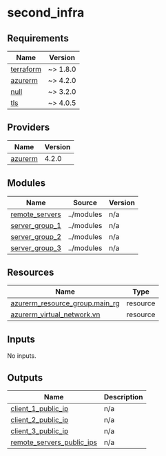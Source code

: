 # second_infra

<!-- BEGINNING OF PRE-COMMIT-OPENTOFU DOCS HOOK -->
## Requirements

| Name | Version |
|------|---------|
| <a name="requirement_terraform"></a> [terraform](#requirement\_terraform) | ~> 1.8.0 |
| <a name="requirement_azurerm"></a> [azurerm](#requirement\_azurerm) | ~> 4.2.0 |
| <a name="requirement_null"></a> [null](#requirement\_null) | ~> 3.2.0 |
| <a name="requirement_tls"></a> [tls](#requirement\_tls) | ~> 4.0.5 |

## Providers

| Name | Version |
|------|---------|
| <a name="provider_azurerm"></a> [azurerm](#provider\_azurerm) | 4.2.0 |

## Modules

| Name | Source | Version |
|------|--------|---------|
| <a name="module_remote_servers"></a> [remote\_servers](#module\_remote\_servers) | ../modules | n/a |
| <a name="module_server_group_1"></a> [server\_group\_1](#module\_server\_group\_1) | ../modules | n/a |
| <a name="module_server_group_2"></a> [server\_group\_2](#module\_server\_group\_2) | ../modules | n/a |
| <a name="module_server_group_3"></a> [server\_group\_3](#module\_server\_group\_3) | ../modules | n/a |

## Resources

| Name | Type |
|------|------|
| [azurerm_resource_group.main_rg](https://registry.terraform.io/providers/hashicorp/azurerm/latest/docs/resources/resource_group) | resource |
| [azurerm_virtual_network.vn](https://registry.terraform.io/providers/hashicorp/azurerm/latest/docs/resources/virtual_network) | resource |

## Inputs

No inputs.

## Outputs

| Name | Description |
|------|-------------|
| <a name="output_client_1_public_ip"></a> [client\_1\_public\_ip](#output\_client\_1\_public\_ip) | n/a |
| <a name="output_client_2_public_ip"></a> [client\_2\_public\_ip](#output\_client\_2\_public\_ip) | n/a |
| <a name="output_client_3_public_ip"></a> [client\_3\_public\_ip](#output\_client\_3\_public\_ip) | n/a |
| <a name="output_remote_servers_public_ips"></a> [remote\_servers\_public\_ips](#output\_remote\_servers\_public\_ips) | n/a |
<!-- END OF PRE-COMMIT-OPENTOFU DOCS HOOK -->
